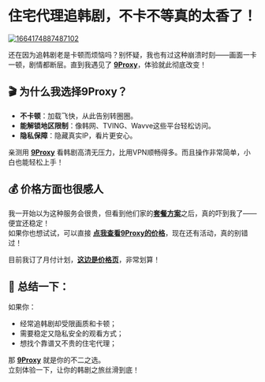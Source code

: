 # 住宅代理追韩剧，不卡不等真的太香了！

<a href='https://postimg.cc/H80T216S' target='_blank'><img src='https://i.postimg.cc/d3pDJqrK/1664174887487102.png' border='0' alt='1664174887487102'/></a>

还在因为追韩剧老是卡顿而烦恼吗？别怀疑，我也有过这种崩溃时刻——画面一卡一顿，剧情都断层。直到我遇见了 [**9Proxy**](https://the9proxy.short.gy/github-homepage-lucas888)，体验就此彻底改变！

## 🎬 为什么我选择9Proxy？

- **不卡顿**：加载飞快，从此告别转圈圈。
- **能解锁地区限制**：像韩网、TVING、Wavve这些平台轻松访问。
- **隐私保障**：隐藏真实IP，看片更安心。

亲测用 [**9Proxy**](https://the9proxy.short.gy/github-homepage-lucas888) 看韩剧高清无压力，比用VPN顺畅得多。而且操作非常简单，小白也能轻松上手！

## 💰 价格方面也很感人

我一开始以为这种服务会很贵，但看到他们家的[**套餐方案**](https://the9proxy.short.gy/github-pricing-lucas888)之后，真的吓到我了——便宜还稳定！  
如果你也想试试，可以直接 [**点我查看9Proxy的价格**](https://the9proxy.short.gy/github-pricing-lucas888)，现在还有活动，真的别错过！

目前我订了月付计划，[**这边是价格页**](https://the9proxy.short.gy/github-pricing-lucas888)，非常划算！

## 🌟 总结一下：

如果你：
- 经常追韩剧却受限画质和卡顿；
- 需要稳定又隐私安全的观看方式；
- 想找个靠谱又不贵的住宅代理；

那 [**9Proxy**](https://the9proxy.short.gy/github-homepage-lucas888) 就是你的不二之选。  
立刻体验一下，让你的韩剧之旅丝滑到底！


